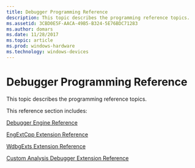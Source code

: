```yaml
---
title: Debugger Programming Reference
description: This topic describes the programming reference topics.
ms.assetid: 3CBD0E5F-AACA-49B5-B324-5E76BDC71283
ms.author: domars
ms.date: 11/28/2017
ms.topic: article
ms.prod: windows-hardware
ms.technology: windows-devices
---
```


# Debugger Programming Reference


This topic describes the programming reference topics.

This reference section includes:

[Debugger Engine Reference](https://msdn.microsoft.com/library/windows/hardware/ff540540)

[EngExtCpp Extension Reference](https://msdn.microsoft.com/library/windows/hardware/ff543033)

[WdbgExts Extension Reference](https://msdn.microsoft.com/library/windows/hardware/ff561252)

[Custom Analysis Debugger Extension Reference](https://msdn.microsoft.com/library/windows/hardware/mt809565)

 





